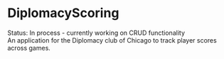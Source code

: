 # DiplomacyScoring

Status: In process - currently working on CRUD functionality
<br>
An application for the Diplomacy club of Chicago to track player scores across games.
